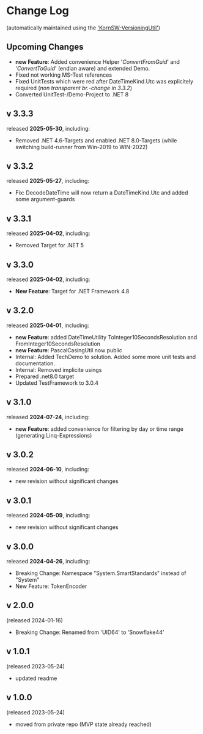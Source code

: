 # Change Log

(automatically maintained using the ['KornSW-VersioningUtil'](https://github.com/KornSW/VersioningUtil))



## Upcoming Changes

* **new Feature**: Added convenience Helper '*ConvertFromGuid*' and '*ConvertToGuid*' (endian aware) and extended Demo.
* Fixed not working MS-Test references
* Fixed UnitTests which were red after DateTimeKind.Utc was explicitely required (*non transparent br.-change in 3.3.2*)
* Converted UnitTest-/Demo-Project to .NET 8



## v 3.3.3
released **2025-05-30**, including:
 - Removed .NET 4.6-Targets and enabled .NET 8.0-Targets (while switching build-runner from Win-2019 to WIN-2022)



## v 3.3.2
released **2025-05-27**, including:
 - Fix: DecodeDateTime will now return a DateTimeKind.Utc and added some argument-guards



## v 3.3.1
released **2025-04-02**, including:
 - Removed Target for .NET 5



## v 3.3.0
released **2025-04-02**, including:
 - **New Feature**: Target for .NET Framework 4.8



## v 3.2.0
released **2025-04-01**, including:
 - **new Feature**: added DateTimeUtility ToInteger10SecondsResolution and FromInteger10SecondsResolution
 - **new Feature**: PascalCasingUtil now public
 - Internal: Added TechDemo to solution. Added some more unit tests and documentation.
 - Internal: Removed implicite usings
 - Prepared .net8.0 target
 - Updated TestFramework to 3.0.4



## v 3.1.0
released **2024-07-24**, including:
 - **new Feature**: added convenience for filtering by day or time range (generating Linq-Expressions)



## v 3.0.2
released **2024-06-10**, including:
 - new revision without significant changes



## v 3.0.1
released **2024-05-09**, including:
 - new revision without significant changes



## v 3.0.0
released **2024-04-26**, including:
 - Breaking Change: Namespace "System.SmartStandards" instead of "System"
 - New Feature: TokenEncoder



## v 2.0.0
(released 2024-01-16)

 - Breaking Change: Renamed from 'UID64' to 'Snowflake44'

## v 1.0.1
(released 2023-05-24)

 - updated readme

## v 1.0.0
(released 2023-05-24)

 - moved from private repo (MVP state already reached)
